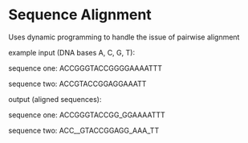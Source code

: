 # Sequence Alignment
Uses dynamic programming to handle the issue of pairwise alignment

example input (DNA bases A, C, G, T):

sequence one:  ACCGGGTACCGGGGAAAATTT

sequence two:  ACCGTACCGGAGGAAATT

output (aligned sequences):

sequence one: ACCGGGTACCGG_GGAAAATTT

sequence two: ACC__GTACCGGAGG_AAA_TT


